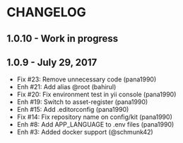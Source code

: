 # CHANGELOG

## 1.0.10 - Work in progress

## 1.0.9 - July 29, 2017
- Fix #23: Remove unnecessary code (pana1990)
- Enh #21: Add alias @root (bahirul)
- Fix #20: Fix environment test in yii console (pana1990)
- Enh #19: Switch to asset-register (pana1990)
- Enh #15: Add .editorconfig (pana1990)
- Fix #14: Fix repository name on config/kit (pana1990)
- Enh #8: Add APP_LANGUAGE to .env files (pana1990)
- Enh #3: Added docker support (@schmunk42)
